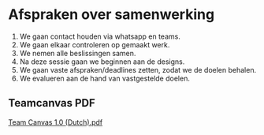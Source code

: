 # Afspraken over samenwerking
1. We gaan contact houden via whatsapp en teams.
2. We gaan elkaar controleren op gemaakt werk.
3. We nemen alle beslissingen samen.
4. Na deze sessie gaan we beginnen aan de designs.
5. We gaan vaste afspraken/deadlines zetten, zodat
    we de doelen behalen.
6. We evalueren aan de hand van vastgestelde
    doelen.

## Teamcanvas PDF
[Team Canvas 1.0 (Dutch).pdf](https://github.com/user-attachments/files/22080038/Team.Canvas.1.0.Dutch.pdf)
